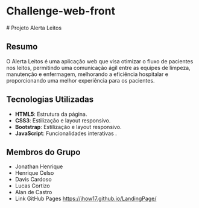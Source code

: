 ﻿# Challenge-web-front
﻿# Projeto Alerta Leitos

## Resumo
O Alerta Leitos é uma aplicação web que visa otimizar o fluxo de pacientes nos leitos, permitindo uma comunicação ágil entre as equipes de limpeza, manutenção e enfermagem, melhorando a eficiência hospitalar e proporcionando uma melhor experiência para os pacientes.

## Tecnologias Utilizadas
- **HTML5**: Estrutura da página.
- **CSS3**: Estilização e layout responsivo.
- **Bootstrap**: Estilização e layout responsivo.
- **JavaScript**: Funcionalidades interativas .

## Membros do Grupo
- Jonathan Henrique
- Henrique Celso
- Davis Cardoso
- Lucas Cortizo
- Alan de Castro
- Link GitHub Pages
https://jhow17.github.io/LandingPage/
